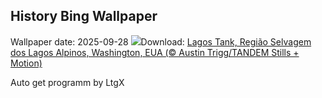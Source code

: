 ## History Bing Wallpaper
Wallpaper date: 2025-09-28
![](https://www.bing.com/th?id=OHR.TankLakes_PT-BR9433679717_UHD.jpg&w=1000)Download: [Lagos Tank, Região Selvagem dos Lagos Alpinos, Washington, EUA (© Austin Trigg/TANDEM Stills + Motion)](https://www.bing.com/th?id=OHR.TankLakes_PT-BR9433679717_UHD.jpg)

Auto get programm by LtgX
